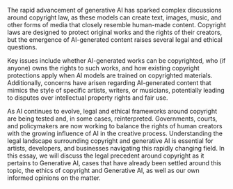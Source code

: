 The rapid advancement of generative AI has sparked complex discussions around copyright law, as these models can create text, images, music, and other forms of media that closely resemble human-made content. Copyright laws are designed to protect original works and the rights of their creators, but the emergence of AI-generated content raises several legal and ethical questions.

Key issues include whether AI-generated works can be copyrighted, who (if anyone) owns the rights to such works, and how existing copyright protections apply when AI models are trained on copyrighted materials. Additionally, concerns have arisen regarding AI-generated content that mimics the style of specific artists, writers, or musicians, potentially leading to disputes over intellectual property rights and fair use.

As AI continues to evolve, legal and ethical frameworks around copyright are being tested and, in some cases, reinterpreted. Governments, courts, and policymakers are now working to balance the rights of human creators with the growing influence of AI in the creative process. Understanding the legal landscape surrounding copyright and generative AI is essential for artists, developers, and businesses navigating this rapidly changing field. In this essay, we will discuss the legal precedent around copyright as it pertains to Generative AI, cases that have already been settled around this topic, the ethics of copyright and Generative AI, as well as our own informed opinions on the matter. 

